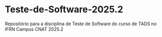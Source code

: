 # Teste-de-Software-2025.2
Repositório para a disciplina de Teste de Software do curso de TADS no IFRN Campus CNAT 2025.2
